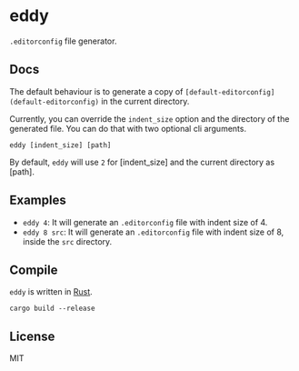 # eddy

`.editorconfig` file generator.

## Docs

The default behaviour is to generate a copy of `[default-editorconfig](default-editorconfig)`
in the current directory.

Currently, you can override the `indent_size` option and the directory of the
generated file. You can do that with two optional cli arguments.

```
eddy [indent_size] [path]
```

By default, `eddy` will use `2` for [indent_size] and the current directory as [path].

## Examples

* `eddy 4`: It will generate an `.editorconfig` file with indent size of 4.
* `eddy 8 src`: It will generate an `.editorconfig` file with indent size of 8,
    inside the `src` directory.

## Compile

`eddy` is written in [Rust](https://www.rust-lang.org/).

```
cargo build --release
```

## License

MIT
